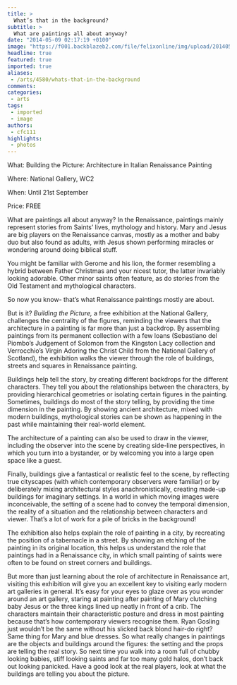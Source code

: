 ```yaml
---
title: >
  What’s that in the background?
subtitle: >
  What are paintings all about anyway?
date: "2014-05-09 02:17:19 +0100"
image: "https://f001.backblazeb2.com/file/felixonline/img/upload/201405090317-jal08-arts-ng.jpg"
headline: true
featured: true
imported: true
aliases:
 - /arts/4580/whats-that-in-the-background
comments:
categories:
 - arts
tags:
 - imported
 - image
authors:
 - cfc111
highlights:
 - photos
---
```


What: Building the Picture: Architecture in Italian Renaissance Painting

Where: National Gallery, WC2

When: Until 21st September

Price: FREE

What are paintings all about anyway? In the Renaissance, paintings mainly represent stories from Saints’ lives, mythology and history. Mary and Jesus are big players on the Renaissance canvas, mostly as a mother and baby duo but also found as adults, with Jesus shown performing miracles or wondering around doing biblical stuff.

You might be familiar with Gerome and his lion, the former resembling a hybrid between Father Christmas and your nicest tutor, the latter invariably looking adorable.  Other minor saints often feature, as do stories from the Old Testament and mythological characters.

So now you know- that’s what Renaissance paintings mostly are about.

But is it? _Building the Picture,_ a free exhibition at the National Gallery, challenges the centrality of the figures, reminding the viewers that the architecture in a painting is far more than just a backdrop. By assembling paintings from its permanent collection with a few loans (Sebastiano del Piombo’s Judgement of Solomon from the Kingston Lacy collection and Verrocchio’s Virgin Adoring the Christ Child from the National Gallery of Scotland), the exhibition walks the viewer through the role of buildings, streets and squares in Renaissance painting.

Buildings help tell the story, by creating different backdrops for the different characters. They tell you about the relationships between the characters, by providing hierarchical geometries or isolating certain figures in the painting. Sometimes, buildings do most of the story telling, by providing the time dimension in the painting. By showing ancient architecture, mixed with modern buildings, mythological stories can be shown as happening in the past while maintaining their real-world element.

The architecture of a painting can also be used to draw in the viewer, including the observer into the scene by creating side-line perspectives, in which you turn into a bystander, or by welcoming you into a large open space like a guest.

Finally, buildings give a fantastical or realistic feel to the scene, by reflecting true cityscapes (with which contemporary observers were familiar) or by deliberately mixing architectural styles anachronistically, creating made-up buildings for imaginary settings. In a world in which moving images were inconceivable, the setting of a scene had to convey the temporal dimension, the reality of a situation and the relationship between characters and viewer. That’s a lot of work for a pile of bricks in the background!

The exhibition also helps explain the role of painting in a city, by recreating the position of a tabernacle in a street. By showing an etching of the painting in its original location, this helps us understand the role that paintings had in a Renaissance city, in which small painting of saints were often to be found on street corners and buildings.

But more than just learning about the role of architecture in Renaissance art, visiting this exhibition will give you an excellent key to visiting early modern art galleries in general. It’s easy for your eyes to glaze over as you wonder around an art gallery, staring at painting after painting of Mary clutching baby Jesus or the three kings lined up neatly in front of a crib. The characters maintain their characteristic posture and dress in most painting because that’s how contemporary viewers recognise them. Ryan Gosling just wouldn’t be the same without his slicked back blond hair-do right? Same thing for Mary and blue dresses. So what really changes in paintings are the objects and buildings around the figures: the setting and the props are telling the real story. So next time you walk into a room full of chubby looking babies, stiff looking saints and far too many gold halos, don’t back out looking panicked. Have a good look at the real players, look at what the buildings are telling you about the picture.
